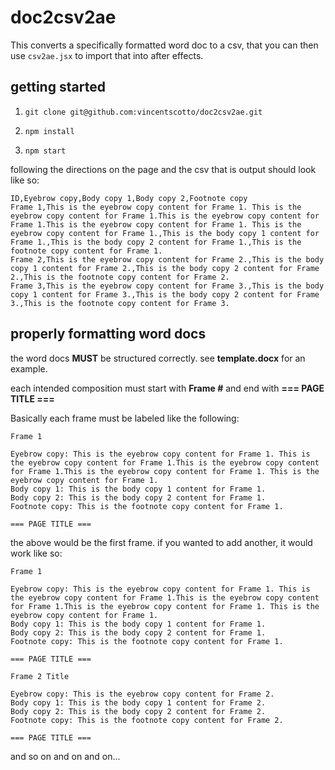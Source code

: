 # doc2csv2ae
This converts a specifically formatted word doc to a csv, that you can then use `csv2ae.jsx` to import that into after effects.

## getting started
1) `git clone git@github.com:vincentscotto/doc2csv2ae.git`

2) `npm install`

3) `npm start`

following the directions on the page and the csv that is output should look like so: 

```
ID,Eyebrow copy,Body copy 1,Body copy 2,Footnote copy
Frame 1,This is the eyebrow copy content for Frame 1. This is the eyebrow copy content for Frame 1.This is the eyebrow copy content for Frame 1.This is the eyebrow copy content for Frame 1. This is the eyebrow copy content for Frame 1.,This is the body copy 1 content for Frame 1.,This is the body copy 2 content for Frame 1.,This is the footnote copy content for Frame 1.
Frame 2,This is the eyebrow copy content for Frame 2.,This is the body copy 1 content for Frame 2.,This is the body copy 2 content for Frame 2.,This is the footnote copy content for Frame 2.
Frame 3,This is the eyebrow copy content for Frame 3.,This is the body copy 1 content for Frame 3.,This is the body copy 2 content for Frame 3.,This is the footnote copy content for Frame 3.
```


## properly formatting word docs

the word docs **MUST** be structured correctly. see **template.docx** for an example.

each intended composition must start with **Frame #** and end with **=== PAGE TITLE ===**

Basically each frame must be labeled like the following:

```
Frame 1

Eyebrow copy: This is the eyebrow copy content for Frame 1. This is the eyebrow copy content for Frame 1.This is the eyebrow copy content for Frame 1.This is the eyebrow copy content for Frame 1. This is the eyebrow copy content for Frame 1.
Body copy 1: This is the body copy 1 content for Frame 1.
Body copy 2: This is the body copy 2 content for Frame 1.
Footnote copy: This is the footnote copy content for Frame 1.

=== PAGE TITLE ===
```

the above would be the first frame. if you wanted to add another, it would work like so:

```
Frame 1

Eyebrow copy: This is the eyebrow copy content for Frame 1. This is the eyebrow copy content for Frame 1.This is the eyebrow copy content for Frame 1.This is the eyebrow copy content for Frame 1. This is the eyebrow copy content for Frame 1.
Body copy 1: This is the body copy 1 content for Frame 1.
Body copy 2: This is the body copy 2 content for Frame 1.
Footnote copy: This is the footnote copy content for Frame 1.

=== PAGE TITLE ===

Frame 2 Title

Eyebrow copy: This is the eyebrow copy content for Frame 2.
Body copy 1: This is the body copy 1 content for Frame 2.
Body copy 2: This is the body copy 2 content for Frame 2.
Footnote copy: This is the footnote copy content for Frame 2.

=== PAGE TITLE ===
```

and so on and on and on...





